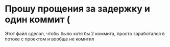 # Прошу прощения за задержку и один коммит (

Этот файл сделал, чтобы было хотя бы 2 коммита, просто заработался в потоке с проектом и вообще не комитил
